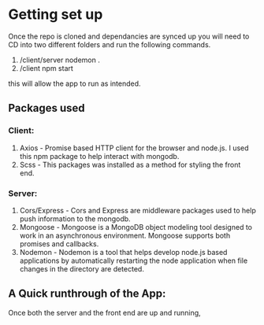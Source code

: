 # Getting set up

Once the repo is cloned and dependancies are synced up you will need to CD into two different folders and run the following commands.
1. /client/server nodemon .
2. /client npm start

this will allow the app to run as intended.

## Packages used

### Client:
1. Axios - Promise based HTTP client for the browser and node.js. I used this npm package to help interact with mongodb.
2. Scss - This packages was installed as a method for styling the front end.

### Server:
1. Cors/Express    -    Cors and Express are middleware packages used to help push information to the mongodb.
2. Mongoose        -    Mongoose is a MongoDB object modeling tool designed to work in an asynchronous environment.
                     Mongoose supports both promises and callbacks.
3. Nodemon         -    Nodemon is a tool that helps develop node.js based applications by automatically restarting 
                     the node application when file changes in the directory are detected.
  

## A Quick runthrough of the App:

Once both the server and the front end are up and running, 
